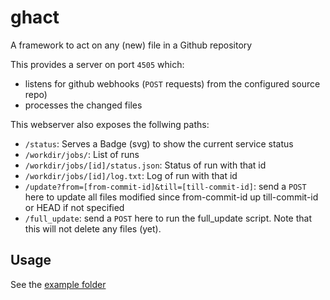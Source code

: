 # ghact

A framework to act on any (new) file in a Github repository

This provides a server on port `4505` which:

- listens for github webhooks (`POST` requests) from the configured source repo)
- processes the changed files

This webserver also exposes the follwing paths:

- `/status`: Serves a Badge (svg) to show the current service status
- `/workdir/jobs/`: List of runs
- `/workdir/jobs/[id]/status.json`: Status of run with that id
- `/workdir/jobs/[id]/log.txt`: Log of run with that id
- `/update?from=[from-commit-id]&till=[till-commit-id]`: send a `POST` here to
  update all files modified since from-commit-id up till-commit-id or HEAD if
  not specified
- `/full_update`: send a `POST` here to run the full_update script. Note that
  this will not delete any files (yet).

## Usage

See the [example folder](example/)
